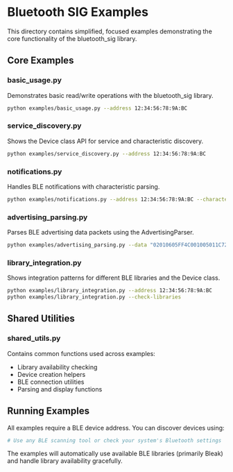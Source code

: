 # Bluetooth SIG Examples

This directory contains simplified, focused examples demonstrating the core functionality of the bluetooth_sig library.

## Core Examples

### basic_usage.py
Demonstrates basic read/write operations with the bluetooth_sig library.

```bash
python examples/basic_usage.py --address 12:34:56:78:9A:BC
```

### service_discovery.py
Shows the Device class API for service and characteristic discovery.

```bash
python examples/service_discovery.py --address 12:34:56:78:9A:BC
```

### notifications.py
Handles BLE notifications with characteristic parsing.

```bash
python examples/notifications.py --address 12:34:56:78:9A:BC --characteristic 2A19
```

### advertising_parsing.py
Parses BLE advertising data packets using the AdvertisingParser.

```bash
python examples/advertising_parsing.py --data "02010605FF4C001005011C7261F4"
```

### library_integration.py
Shows integration patterns for different BLE libraries and the Device class.

```bash
python examples/library_integration.py --address 12:34:56:78:9A:BC
python examples/library_integration.py --check-libraries
```

## Shared Utilities

### shared_utils.py
Contains common functions used across examples:
- Library availability checking
- Device creation helpers
- BLE connection utilities
- Parsing and display functions

## Running Examples

All examples require a BLE device address. You can discover devices using:

```bash
# Use any BLE scanning tool or check your system's Bluetooth settings
```

The examples will automatically use available BLE libraries (primarily Bleak) and handle library availability gracefully.
